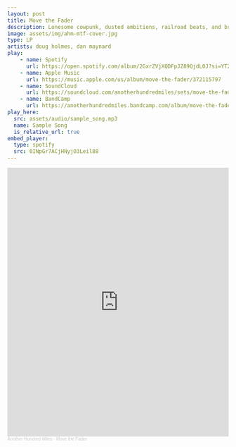 ```yaml
---
layout: post
title: Move the Fader
description: Lonesome cowpunk, dusted ambitions, railroad beats, and broken hearts.
image: assets/img/ahm-mtf-cover.jpg
type: LP
artists: doug holmes, dan maynard
play:
    - name: Spotify
      url: https://open.spotify.com/album/2GxrZVjXQDFpJZ89QjdL0J?si=YT2RPqnzQaC-sCzm3V2lMA
    - name: Apple Music
      url: https://music.apple.com/us/album/move-the-fader/372115797
    - name: SoundCloud
      url: https://soundcloud.com/anotherhundredmiles/sets/move-the-fader
    - name: BandCamp
      url: https://anotherhundredmiles.bandcamp.com/album/move-the-fader
play_here:
  src: assets/audio/sample_song.mp3
  name: Sample Song
  is_relative_url: true
embed_player:
  type: spotify
  src: 0INpGr7ACjHNyjO3Leil88
---
```

<iframe width="100%" height="610" scrolling="no" frameborder="no" allow="autoplay" src="https://w.soundcloud.com/player/?url=https%3A//api.soundcloud.com/playlists/815481576&color=%233d2d1a&auto_play=false&hide_related=false&show_comments=true&show_user=true&show_reposts=false&show_teaser=true"></iframe><div style="font-size: 10px; color: #cccccc;line-break: anywhere;word-break: normal;overflow: hidden;white-space: nowrap;text-overflow: ellipsis; font-family: Interstate,Lucida Grande,Lucida Sans Unicode,Lucida Sans,Garuda,Verdana,Tahoma,sans-serif;font-weight: 100;"><a href="https://soundcloud.com/anotherhundredmiles" title="Another Hundred Miles" target="_blank" style="color: #cccccc; text-decoration: none;">Another Hundred Miles</a> · <a href="https://soundcloud.com/anotherhundredmiles/sets/move-the-fader" title="Move the Fader" target="_blank" style="color: #cccccc; text-decoration: none;">Move the Fader</a></div>